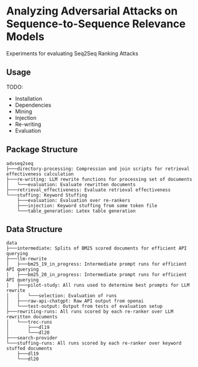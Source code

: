 # Analyzing Adversarial Attacks on Sequence-to-Sequence Relevance Models

Experiments for evaluating Seq2Seq Ranking Attacks

## Usage

TODO:
- Installation
- Dependencies
- Mining
- Injection
- Re-writing
- Evaluation

## Package Structure
```
advseq2seq
├───directory-processing: Compression and join scripts for retrieval effectiveness calculation
├───re-writing: LLM rewrite functions for processing set of documents
│   └───evaluation: Evaluate rewritten documents
├───retrieval_effectiveness: Evaluate retrieval effectiveness
└───stuffing: Keyword Stuffing
    ├───evaluation: Evaluation over re-rankers
    ├───injection: Keyword stuffing from some token file
    └───table_generation: Latex table generation
```

## Data Structure
```
data
├───intermediate: Splits of BM25 scored documents for efficient API querying
├───llm-rewrite
│   ├───bm25_19_in_progress: Intermediate prompt runs for efficient API querying
│   ├───bm25_20_in_progress: Intermediate prompt runs for efficient API querying
│   ├───pilot-study: All runs used to determine best prompts for LLM rewrite
│   │   └───selection: Evaluation of runs
│   ├───raw-api-chatgpt: Raw API output from openai
│   └───test-output: Output from tests of evaluation setup
├───rewriting-runs: All runs scored by each re-ranker over LLM rewritten documents
│   └───trec-runs
│       ├───dl19
│       └───dl20
├───search-provider
└───stuffing-runs: All runs scored by each re-ranker over keyword stuffed documents
    ├───dl19
    └───dl20
```